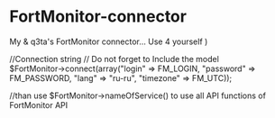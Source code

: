 # FortMonitor-connector
My &amp; q3ta's FortMonitor connector... Use 4 yourself ) 

//Connection string 
// Do not forget to Include the model<br>
$FortMonitor->connect(array("login" => FM_LOGIN, "password" => FM_PASSWORD, "lang" => "ru-ru", "timezone" => FM_UTC));

//than use $FortMonitor->nameOfService() to use all API functions of FortMonitor API

